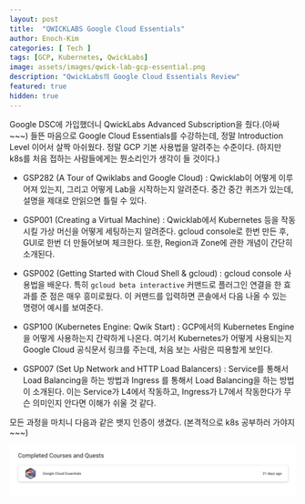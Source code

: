 ```yaml
---
layout: post
title:  "QWICKLABS Google Cloud Essentials"
author: Enoch-Kim
categories: [ Tech ]
tags: [GCP, Kubernetes, QwickLabs]
image: assets/images/qwick-lab-gcp-essential.png
description: "QwickLabs의 Google Cloud Essentials Review"
featured: true
hidden: true
---
```


Google DSC에 가입했더니 QwickLabs Advanced Subscription을 줬다.(아싸~~~)
들뜬 마음으로 Google Cloud Essentials를 수강하는데, 정말 Introduction Level 이어서 살짝 아쉬웠다. 정말 GCP 기본 사용법을 알려주는 수준이다.
(하지만 k8s를 처음 접하는 사람들에게는 뭔소리인가 생각이 들 것이다.)

- GSP282 (A Tour of Qwiklabs and Google Cloud) : Qwicklab이 어떻게 이루어져 있는지, 그리고 어떻게 Lab을 시작하는지 알려준다. 중간 중간 퀴즈가 있는데, 설명을 제대로 안읽으면 틀릴 수 있다.

- GSP001 (Creating a Virtual Machine) : Qwicklab에서 Kubernetes 등을 작동시킬 가상 머신을 어떻게 세팅하는지 알려준다. gcloud console로 한번 만든 후, GUI로 한번 더 만들어보며 체크한다. 또한, Region과 Zone에 관한 개념이 간단히 소개된다.

- GSP002 (Getting Started with Cloud Shell & gcloud) : gcloud console 사용법을 배운다. 특히 `gcloud beta interactive` 커맨드로 플러그인 연결을 한 효과를 준 점은 매우 흥미로웠다. 이 커맨드를 입력하면 콘솔에서 다음 나올 수 있는 명령어 예시를 보여준다.

- GSP100 (Kubernetes Engine: Qwik Start) : GCP에서의 Kubernetes Engine을 어떻게 사용하는지 간략하게 나온다. 여기서 Kubernetes가 어떻게 사용되는지 Google Cloud 공식문서 링크를 주는데, 처음 보는 사람은 띠용할게 보인다.

- GSP007 (Set Up Network and HTTP Load Balancers) : Service를 통해서 Load Balancing을 하는 방법과 Ingress 를 통해서 Load Balancing을 하는 방법이 소개된다. 이는 Service가 L4에서 작동하고, Ingress가 L7에서 작동한다가 무슨 의미인지 안다면 이해가 쉬울 것 같다.

모든 과정을 마치니 다음과 같은 뱃지 인증이 생겼다. (본격적으로 k8s 공부하러 가야지~~~)

![Capture](../assets/images/qwick-lab-gcp-essential-result.png)
